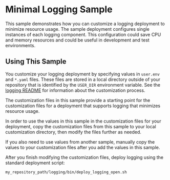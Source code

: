 # Minimal Logging Sample

This sample demonstrates how you can customize a logging deployment to minimize
resource usage. The sample deployment configures single instances of each
logging component. This configuration could save CPU and memory resources and
could be useful in development and test environments.

## Using This Sample

You customize your logging deployment by specifying values in `user.env` and
`*.yaml` files. These files are stored in a local directory outside of your
repository that is identified by the `USER_DIR` environment variable. See the
[logging README](../../logging/README.md#log_custom) for information about the
customization process.

The customization files in this sample provide a starting point for the
customization files for a deployment that supports logging that minimizes
resource usage.

In order to use the values in this sample in the customization files for your
deployment, copy the customization files from this sample to your local
customization directory, then modify the files further as needed.

If you also need to use values from another sample, manually copy the values to
your customization files after you add the values in this sample.

After you finish modifying the customization files, deploy logging using the
standard deployment script:

```bash
my_repository_path/logging/bin/deploy_logging_open.sh
```
